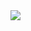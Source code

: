 <a href="https://github.com/devxb/gitanimals">
  <img src="https://render.gitanimals.org/farms/aitchhhan"/>
</a>
